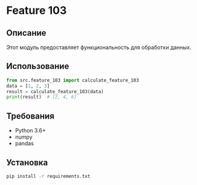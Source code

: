 # Feature 103
## Описание
Этот модуль предоставляет функциональность для обработки данных.
## Использование
```python
from src.feature_103 import calculate_feature_103
data = [1, 2, 3]
result = calculate_feature_103(data)
print(result)  # [2, 4, 6]
```
## Требования
- Python 3.6+
- numpy
- pandas
## Установка
```bash
pip install -r requirements.txt
```